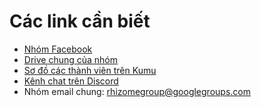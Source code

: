 # Các link cần biết
- [Nhóm Facebook](https://www.facebook.com/groups/rhizomegroup "Nhóm Rhizome | Facebook")
- [Drive chung của nhóm](https://drive.google.com/drive/folders/17-YZtYRWdn6Cb5rYBZsRdTwUOYIyyDTR?usp=sharing)
- [Sơ đồ các thành viên trên Kumu](https://kumu.io/quacau/nhom-rhizome#cac-thanh-vien-trong-nhom-rhizome)
- [Kênh chat trên Discord](https://discord.gg/Q3fBme3Vp4)
- Nhóm email chung: rhizomegroup@googlegroups.com